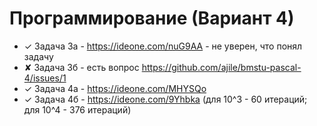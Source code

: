 # Программирование (Вариант 4)

* ✓ Задача 3а - https://ideone.com/nuG9AA - не уверен, что понял задачу
* ✘ Задача 3б - есть вопрос https://github.com/ajile/bmstu-pascal-4/issues/1
* ✓ Задача 4a - https://ideone.com/MHYSQo
* ✓ Задача 4б - https://ideone.com/9Yhbka (для 10^3 - 60 итераций; для 10^4 - 376 итераций)